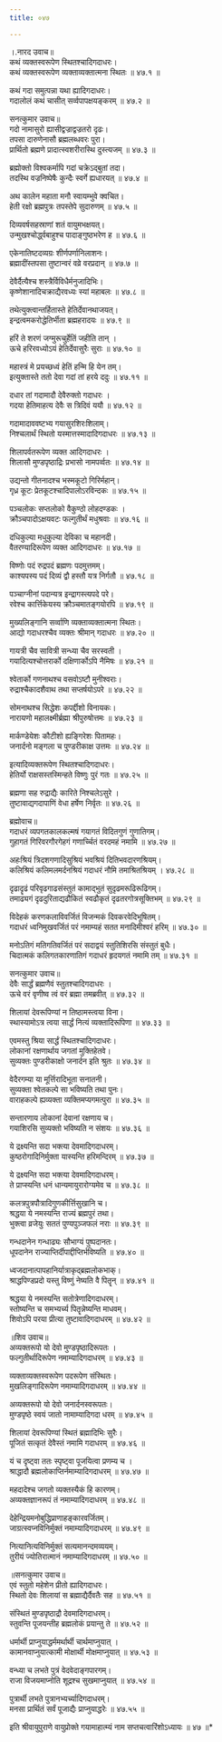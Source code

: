 ```yaml
---
title: ०४७

---
```

।.नारद उवाच॥  
कथं व्यक्तस्वरूपेण स्थितश्चादिगदाधरः।  
कथं व्यक्तस्वरूपेण व्यक्ताव्यक्तात्मना स्थितः ॥ ४७.१ ॥  

कथं गदा समुत्पन्ना यथा ह्यादिगदाधरः।  
गदालोलं कथं चासीत् सर्व्वपापक्षयङ्करम् ॥ ४७.२ ॥  

सनत्कुमार उवाच॥  
गदो नामासुरो ह्यासीद्वज्राद्वज्रतरो दृढः।  
तपसा दारुणेनासौ ब्रह्मलब्धवरः पुरा।  
प्रार्थितो ब्रह्मणे प्रादात्स्वशरीरास्थि दुस्त्यजम् ॥ ४७.३ ॥  

ब्रह्मोक्तो विश्वकर्मापि गदां चक्रेऽद्बुतां तदा।  
तदस्थि वज्रनिष्पेषैः कुन्दैः स्वर्गे ह्यधारयत् ॥ ४७.४ ॥  

अथ कालेन महाता मनौ स्वायम्भुवे क्वचित।  
हेती रक्षो ब्रह्मपुत्रः तपस्तेपे सुदारुणम् ॥ ४७.५ ॥  

दिव्यवर्षसहस्राणां शतं वायुमभक्षयत्।  
उन्मुखश्चोर्द्ध्वबाहुश्च पादाङ्गुष्ठभरेण ह ॥ ४७.६ ॥  

एकेनातिष्टदव्यग्रः शीर्णपर्णानिलाशनः।  
ब्रह्मादींस्तपसा तुष्टान्वरं वव्रे वरप्रदान् ॥ ४७.७ ॥  

देवैर्दैत्यैश्च शस्त्रैर्विविधैर्मनुजादिभिः।  
कृष्णेशानादिचक्राद्यैरवध्यः स्यां महाबलः ॥ ४७.८ ॥  

तथेत्युक्त्वान्तर्हितास्ते हेतिर्देवानथाजयत्।  
इन्द्रत्वमकरोद्धेतिर्भीता ब्रह्महरादयः ॥ ४७.९ ॥  

हरिं ते शरणं जग्मुरूचुर्हेतिं जहीति तान् ।  
ऊचे हरिरवध्योऽयं हेतिर्देवासुरैः सुराः ॥ ४७.१० ॥  

महास्त्रं मे प्रयच्छध्वं हेतिं हन्मि हि येन तम्।  
इत्युक्तास्ते ततो देवा गदां तां हरये ददुः ॥ ४७.११ ॥  

दधार तां गदामादौ देवैरुक्तो गदाधरः ।  
गदया हेतिमाहत्य देवैः स त्रिदिवं ययौ ॥ ४७.१२ ॥  

गदामादाववष्टभ्य गयासुरशिरःशिलाम्।  
निश्चलार्थं स्थितो यस्मात्तस्मादादिगदाधरः ॥ ४७.१३ ॥  

शिलापर्वतरूपेण व्यक्त आदिगदाधरः ।  
शिलासौ मुण्डपृष्ठाद्रिः प्रभासो नामपर्व्वतः ॥ ४७.१४ ॥  

उद्यन्तो गीतनादश्च भस्मकूटो गिरिर्महान्।  
गृध्र कूटः प्रेतकूटश्चादिपालोऽरविन्दकः ॥ ४७.१५ ॥  

पञ्चलोकः सप्तलोको वैकुण्ठो लोहदण्डकः ।  
क्रौञ्चपादोऽक्षयवटः फल्गुतीर्थं मधुश्रवाः ॥ ४७.१६ ॥  

दधिकुल्या मधुकुल्या देविका च महानदी।  
वैतरण्यादिरूपेण व्यक्त आदिगदाधरः ॥ ४७.१७ ॥  

विष्णोः पदं रुद्रपदं ब्रह्मणः पदमुत्तमम्।  
काश्यपस्य पदं दिव्यं द्वौ हस्तौ यत्र निर्गतौ ॥ ४७.१८ ॥  

पञ्चाग्नीनां पदान्यत्र इन्द्रागस्त्यपदे परे।  
रवेश्च कार्त्तिकेयस्य क्रौञ्चमातङ्गयोरपि ॥ ४७.१९ ॥  

मुख्यलिङ्गानि सर्व्वाणि व्यक्ताव्यक्तात्मना स्थितः।  
आद्यो गदाधरश्चैव व्यक्तः श्रीमान् गदाधरः ॥ ४७.२० ॥  

गायत्री चैव सावित्री सन्ध्या चैव सरस्वती ।  
गयादित्यश्चोत्तरार्को दक्षिणार्कोऽपि नैमिषः ॥ ४७.२१ ॥  

श्वेतार्को गणनाथश्च वसवोऽष्टौ मुनीश्वराः।  
रुद्राश्चैकादशैवाथ तथा सप्तर्षयोऽपरे ॥ ४७.२२ ॥  

सोमनाथश्च सिद्धेशः कपर्द्दीशो विनायकः।  
नारायणो महालक्ष्मीर्ब्रह्मा श्रीपुरुषोत्तमः ॥ ४७.२३ ॥  

मार्कण्डेयेशः कौटीशो ह्यङ्गिरेशः पितामहः।  
जनार्दनो मङ्गला च पुण्डरीकाक्ष उत्तमः ॥ ४७.२४ ॥  

इत्यादिव्यक्तरूपेण स्थितश्चादिगदाधरः।  
हेतिर्यो राक्षसस्तस्मिन्हते विष्णुः पुरं गतः ॥ ४७.२५ ॥  

ब्रह्मणा सह रुद्राद्यैः कारिते निश्चलेऽसुरे ।  
तुष्टावाद्यगदापाणिं वेधा हर्षेण निर्वृतः ॥ ४७.२६ ॥  

ब्रह्मोवाच॥  
गदाधरं व्यपगतकालकल्मषं गयागतं विदितगुणं गुणातिगम्।  
गुहागतं गिरिवरगौरगेहगं गणार्च्चितं वरदमहं नमामि ॥ ४७.२७ ॥  

अहःश्रियं त्रिदशगणादिसुश्रियं भवश्रियं दितिभवदारणश्रियम्।  
कलिश्रियं कलिमलमर्दनश्रियं गदाधरं नौमि तमाश्रितश्रियम् । ४७.२८ ॥  

दृढादॄढं परिवृढगाढसंस्तुतं कामाद्भुतं सुदृढमरूढिरूढिगम्।  
तमाढ्यगं दृढदुरिताद्यढौकितं स्वढौकृतं दृढतरगोत्रसूक्तिभम् ॥ ४७.२९ ॥  

विदेहकं करणकलाविवर्जितं विजन्मकं दिवकरवेदिभूषितम्।  
गदाधरं ध्वनिमुखवर्जितं परं नमाम्यहं सतत मनादिमीश्वरं हरिम् ॥ ४७.३० ॥  

मनोऽतिगं मतिगतिवर्जितं परं सदाद्वयं स्तुतिशिरसि संस्तुतं बुधैः।  
चिदात्मकं कलिगतकारणातिगं गदाधरं हृदयगतं नमामि तम् ॥ ४७.३१ ॥  

सनत्कुमार उवाच॥  
देवैः सार्द्धं ब्रह्मणैवं स्तुतश्चादिगदाधरः ।  
ऊचे वरं वृणीष्व त्वं वरं ब्रह्मा तमब्रवीत् ॥ ४७.३२ ॥  

शिलायां देवरूपिण्यां न तिष्ठामस्त्वया विना।  
स्थास्यामोऽत्र त्वया सार्द्धं नित्यं व्यक्तादिरूपिणा ॥ ४७.३३ ॥  

एवमस्तु श्रिया सार्द्धं स्थितश्चादिगदाधरः।  
लोकानां रक्षणार्थाय जगतां मुक्तिहेतवे।  
सुव्यक्तः पुण्डरीकाक्षो जनार्दन इति श्रुतः ॥ ४७.३४ ॥  

वेदैरगम्या या मूर्त्तिरादिभूता सनातनी।  
सुव्यक्ता श्वेतकल्पे सा भविष्यति तथा पुनः।  
वाराहकल्पे ह्यव्यक्ता व्यक्तिमप्यगमत्पुरा ॥ ४७.३५ ॥  

सन्तारणाय लोकानां देवानां रक्षणाय च।  
गयाशिरसि सुव्यक्तो भविष्यति न संशयः ॥ ४७.३६ ॥  

ये द्रक्ष्यन्ति सदा भक्त्या देवमादिगदाधरम्।  
कुष्ठरोगादिनिर्मुक्ता यास्यन्ति हरिमन्दिरम् ॥ ४७.३७ ॥  

ये द्रक्ष्यन्ति सदा भक्त्या देवमादिगदाधरम्।  
ते प्राप्स्यन्ति धनं धान्यमायुरारोग्यमेव च ॥ ४७.३८ ॥  

कलत्रपुत्रपौत्रादिगुणकीर्त्तिसुखानि च।  
श्रद्धया ये नमस्यन्ति राज्यं ब्रह्मपुरं तथा।  
भुक्त्वा व्रजेयुः सततं पुण्यपुञ्जफलं नराः ॥ ४७.३९ ॥  

गन्धदानेन गन्धाढ्यः सौभाग्यं पुष्पदानतः।  
धूपदानेन राज्याप्तिर्दीपाद्दीप्तिर्भविष्यति ॥ ४७.४० ॥  

ध्वजदानात्पापहानिर्यात्राकृद्ब्रह्मलोकभाक्।  
श्राद्धपिण्डप्रदो यस्तु विष्णुं नेष्यति वै पितॄन् ॥ ४७.४१ ॥  

श्रद्धया ये नमस्यन्ति सतोत्रेणादिगदाधरम्।  
स्तोष्यन्ति च समभ्यर्च्य पितॄन्नेष्यन्ति माधवम्।  
शिवोऽपि परया प्रीत्या तुष्टावादिगदाधरम् ॥ ४७.४२ ॥  

॥शिव उवाच॥  
अव्यक्तरूपो यो देवो मुण्डपृष्ठादिरूपतः ।  
फल्गुतीर्थादिरूपेण नमाम्यादिगदाधरम् ॥ ४७.४३ ॥  

व्यक्ताव्यक्तस्वरूपेण पदरूपेण संस्थितः।  
मुखलिङ्गादिरूपेण नमाम्यादिगदाधरम् ॥ ४७.४४ ॥  

अव्यक्तरूपो यो देवो जनार्दनस्वरूपतः।  
मुण्डपृष्ठे स्वयं जातो नामाम्यादिगदा धरम् ॥ ४७.४५ ॥  

शिलायां देवरूपिण्यां स्थितं ब्रह्मादिभिः सुरैः।  
पूजितं सत्कृतं देवैस्तं नमामि गदाधरम् ॥ ४७.४६ ॥  

यं च दृष्ट्वा ततः स्पृष्ट्वा पूजयित्वा प्रणम्य च ।  
श्राद्धादौ ब्रह्मलोकाप्तिर्नमाम्यादिगदाधरम् ॥ ४७.४७ ॥  

महदादेश्च जगतो व्यक्तस्यैकं हि कारणम्।  
अव्यक्तज्ञानरूपं तं नमाम्यादिगदाधरम् ॥ ४७.४८ ॥  

देहेन्द्रियमनोबुद्धिप्राणाहङ्कारवर्जितम्।  
जाग्रत्स्वप्नविनिर्मुक्तं नमाम्यादिगदाधरम् ॥ ४७.४९ ॥  

नित्यानित्यविनिर्मुक्तं सत्यमानन्दमव्ययम्।  
तुरीयं ज्योतिरात्मानं नमाम्यादिगदाधरम् ॥ ४७.५० ॥  

॥सनत्कुमार उवाच॥  
एवं स्तुतो महेशेन प्रीतो ह्यादिगदाधरः।  
स्थितो देवः शिलायां स ब्रह्माद्यैर्दैवतैः सह ॥ ४७.५१ ॥  

संस्थितं मुण्डपृष्ठाद्रौ देवमादिगदाधरम्।  
स्तुवन्ति पूजयन्तीह ब्रह्मलोकं प्रयान्तु ते ॥ ४७.५२ ॥  

धर्मार्थी प्राप्नुयाद्धर्ममर्थार्थी चार्थमाप्नुयात् ।  
कामानवाप्नुयात्कामी मोक्षार्थी मोक्षमाप्नुयात् ॥ ४७.५३ ॥  

वन्ध्या च लभते पुत्रं वेदवेदाङ्गपारगम्।  
राजा विजयमाप्नोति शूद्रश्च सुखमाप्नुयात् ॥ ४७.५४ ॥  

पुत्रार्थी लभते पुत्रानभ्यर्च्यादिगदाधरम्।  
मनसा प्रार्थितं सर्वं पूजाद्यैः प्राप्नुयाद्धरेः ॥ ४७.५५ ॥  

इति श्रीवायुपुराणे वायुप्रोक्ते गयामाहात्म्यं नाम सप्तचत्वारिंशोऽध्यायः ॥ ४७ ॥*